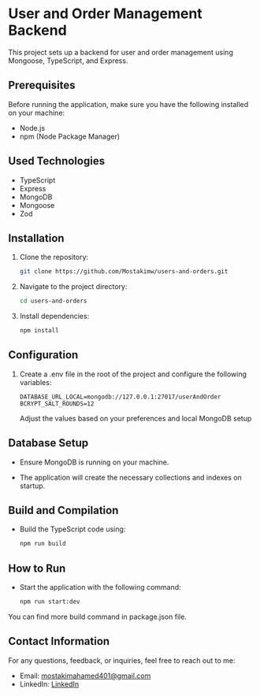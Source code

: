 # User and Order Management Backend

This project sets up a backend for user and order management using Mongoose, TypeScript, and Express.

## Prerequisites

Before running the application, make sure you have the following installed on your machine:

- Node.js
- npm (Node Package Manager)

## Used Technologies

- TypeScript
- Express
- MongoDB
- Mongoose
- Zod

## Installation

1. Clone the repository:

   ```bash
   git clone https://github.com/Mostakimw/users-and-orders.git

   ```

2. Navigate to the project directory:

   ```bash
   cd users-and-orders

   ```

3. Install dependencies:

   ```bash
   npm install
   ```

## Configuration

1. Create a .env file in the root of the project and configure the following variables:
   ```PORT=5000
   DATABASE_URL_LOCAL=mongodb://127.0.0.1:27017/userAndOrder
   BCRYPT_SALT_ROUNDS=12
   ```
   Adjust the values based on your preferences and local MongoDB setup

## Database Setup

- Ensure MongoDB is running on your machine.

- The application will create the necessary collections and indexes on startup.

## Build and Compilation

- Build the TypeScript code using:

  ```bash
  npm run build

  ```

## How to Run

- Start the application with the following command:
  ```bash
  npm run start:dev
  ```

You can find more build command in package.json file.

## Contact Information

For any questions, feedback, or inquiries, feel free to reach out to me:

- Email: [mostakimahamed401@gmail.com](mailto:mostakimahamed401@gmail.com)
- LinkedIn: [LinkedIn](https://www.linkedin.com/in/mostakim-ahamed/)
